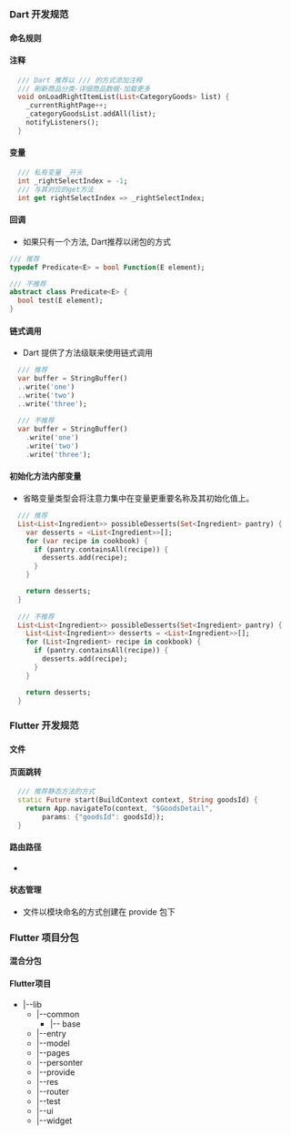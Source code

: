 ### Dart 开发规范

#### 命名规则

#### 注释
```Dart
  /// Dart 推荐以 /// 的方式添加注释
  /// 刷新商品分类-详细商品数据-加载更多
  void onLoadRightItemList(List<CategoryGoods> list) {
    _currentRightPage++;
    _categoryGoodsList.addAll(list);
    notifyListeners();
  }
```


#### 变量
```Dart
  /// 私有变量 _开头
  int _rightSelectIndex = -1;
  /// 与其对应的get方法
  int get rightSelectIndex => _rightSelectIndex;
```

#### 回调
+ 如果只有一个方法, Dart推荐以闭包的方式

```Dart
/// 推荐
typedef Predicate<E> = bool Function(E element);

/// 不推荐
abstract class Predicate<E> {
  bool test(E element);
}
```

#### 链式调用
+ Dart 提供了方法级联来使用链式调用

```Dart
  /// 推荐
  var buffer = StringBuffer()
  ..write('one')
  ..write('two')
  ..write('three');
  
  /// 不推荐
  var buffer = StringBuffer()
    .write('one')
    .write('two')
    .write('three');
```

#### 初始化方法内部变量
+ 省略变量类型会将注意力集中在变量更重要名称及其初始化值上。

```Dart
  /// 推荐
  List<List<Ingredient>> possibleDesserts(Set<Ingredient> pantry) {
    var desserts = <List<Ingredient>>[];
    for (var recipe in cookbook) {
      if (pantry.containsAll(recipe)) {
        desserts.add(recipe);
      }
    }

    return desserts;
  }
  
  /// 不推荐
  List<List<Ingredient>> possibleDesserts(Set<Ingredient> pantry) {
    List<List<Ingredient>> desserts = <List<Ingredient>>[];
    for (List<Ingredient> recipe in cookbook) {
      if (pantry.containsAll(recipe)) {
        desserts.add(recipe);
      }
    }

    return desserts;
  }
```

### Flutter 开发规范

#### 文件

#### 页面跳转
```Dart
  /// 推荐静态方法的方式
  static Future start(BuildContext context, String goodsId) {
    return App.navigateTo(context, "$GoodsDetail",
        params: {"goodsId": goodsId});
  }
```
#### 路由路径
+ 

#### 状态管理
+ 文件以模块命名的方式创建在 provide 包下


### Flutter 项目分包

#### 混合分包

#### Flutter项目
- |--lib
    * |--common
		* |-- base
	* |--entry
	* |--model
	* |--pages
	* |--personter
	* |--provide
	* |--res
	* |--router
	* |--test
	* |--ui
	* |--widget